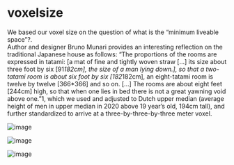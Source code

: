 
#  voxelsize
We based our voxel size on the question of what is the “minimum liveable space”?.  
Author and designer Bruno Munari provides an interesting reflection on the traditional Japanese house as follows: 
“The proportions of the rooms are expressed in tatami: [a mat of fine and tightly woven straw […] its size about three foot by six [91*182cm], the size of a man lying down.], so that a two-tatami room is about six foot by six [182*182cm], an eight-tatami room is twelve by twelve [366*366] and so on. […] The rooms are about eight feet [244cm] high, so that when one lies in bed there is not a great yawning void above one.”1, which we used and adjusted to Dutch upper median (average height of men in upper median in 2020 above 19 year’s old, 194cm tall), and further standardized to arrive at a three-by-three-by-three meter voxel.


![image](<img width="521" alt="image" src="https://github.com/user-attachments/assets/43bab92e-0e45-41c1-8630-63132edb0ead" />)

![image](<img width="443" alt="image" src="https://github.com/user-attachments/assets/49525ce1-9e33-4c57-bf06-6f5c11b8b940" />)

![image](<img width="445" alt="image" src="https://github.com/user-attachments/assets/30366f0b-96d8-480c-b7fc-f9433871728c" />)
